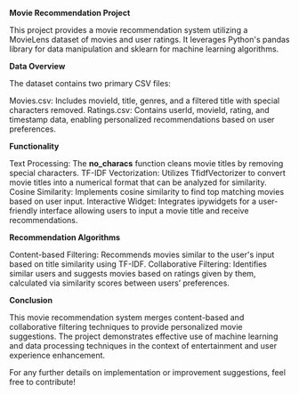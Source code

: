 **Movie Recommendation Project**

This project provides a movie recommendation system utilizing a MovieLens dataset of movies and user ratings. It leverages Python's pandas library for data manipulation and sklearn for machine learning algorithms.

**Data Overview**

The dataset contains two primary CSV files:

Movies.csv: Includes movieId, title, genres, and a filtered title with special characters removed.
Ratings.csv: Contains userId, movieId, rating, and timestamp data, enabling personalized recommendations based on user preferences.

**Functionality**

Text Processing: The **no_characs** function cleans movie titles by removing special characters.
TF-IDF Vectorization: Utilizes TfidfVectorizer to convert movie titles into a numerical format that can be analyzed for similarity.
Cosine Similarity: Implements cosine similarity to find top matching movies based on user input.
Interactive Widget: Integrates ipywidgets for a user-friendly interface allowing users to input a movie title and receive recommendations.

**Recommendation Algorithms**

Content-based Filtering: Recommends movies similar to the user's input based on title similarity using TF-IDF.
Collaborative Filtering: Identifies similar users and suggests movies based on ratings given by them, calculated via similarity scores between users’ preferences.

**Conclusion**

This movie recommendation system merges content-based and collaborative filtering techniques to provide personalized movie suggestions. The project demonstrates effective use of machine learning and data processing techniques in the context of entertainment and user experience enhancement.


For any further details on implementation or improvement suggestions, feel free to contribute!
